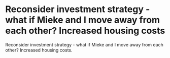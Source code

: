 # Reconsider investment strategy - what if Mieke and I move away from each other? Increased housing costs
Reconsider investment strategy - what if Mieke and I move away from each other? Increased housing costs.

<!-- #Life -->

<!-- {BearID:87626652-FEBB-40B9-AAA8-5E1442332307-15756-000013043B459A4A} -->
